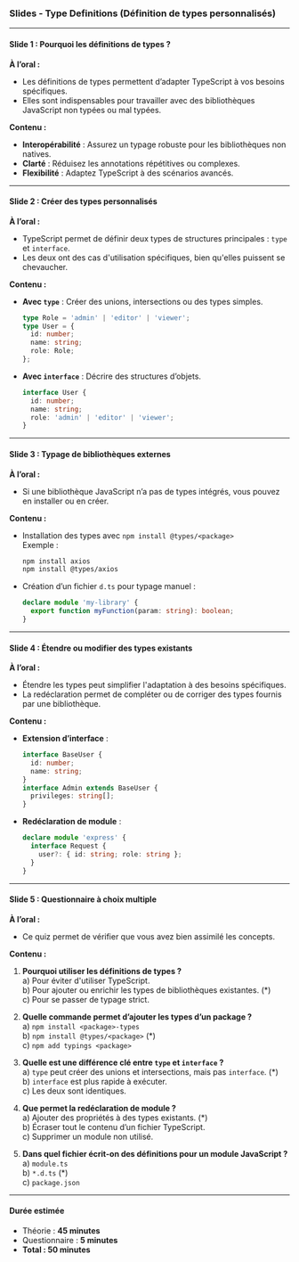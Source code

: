 ### **Slides - Type Definitions (Définition de types personnalisés)**

---

#### **Slide 1 : Pourquoi les définitions de types ?**
**À l’oral :**
- Les définitions de types permettent d’adapter TypeScript à vos besoins spécifiques.
- Elles sont indispensables pour travailler avec des bibliothèques JavaScript non typées ou mal typées.

**Contenu :**
- **Interopérabilité** : Assurez un typage robuste pour les bibliothèques non natives.
- **Clarté** : Réduisez les annotations répétitives ou complexes.
- **Flexibilité** : Adaptez TypeScript à des scénarios avancés.

---

#### **Slide 2 : Créer des types personnalisés**
**À l’oral :**
- TypeScript permet de définir deux types de structures principales : `type` et `interface`.
- Les deux ont des cas d'utilisation spécifiques, bien qu'elles puissent se chevaucher.

**Contenu :**
- **Avec `type`** : Créer des unions, intersections ou des types simples.
  ```ts
  type Role = 'admin' | 'editor' | 'viewer';
  type User = {
    id: number;
    name: string;
    role: Role;
  };
  ```  
- **Avec `interface`** : Décrire des structures d’objets.
  ```ts
  interface User {
    id: number;
    name: string;
    role: 'admin' | 'editor' | 'viewer';
  }
  ```  

---

#### **Slide 3 : Typage de bibliothèques externes**
**À l’oral :**
- Si une bibliothèque JavaScript n’a pas de types intégrés, vous pouvez en installer ou en créer.

**Contenu :**
- Installation des types avec `npm install @types/<package>`  
  Exemple :
  ```bash
  npm install axios
  npm install @types/axios
  ```  
- Création d’un fichier `d.ts` pour typage manuel :
  ```ts
  declare module 'my-library' {
    export function myFunction(param: string): boolean;
  }
  ```  

---

#### **Slide 4 : Étendre ou modifier des types existants**
**À l’oral :**
- Étendre les types peut simplifier l'adaptation à des besoins spécifiques.
- La redéclaration permet de compléter ou de corriger des types fournis par une bibliothèque.

**Contenu :**
- **Extension d’interface** :
  ```ts
  interface BaseUser {
    id: number;
    name: string;
  }
  interface Admin extends BaseUser {
    privileges: string[];
  }
  ```  
- **Redéclaration de module** :
  ```ts
  declare module 'express' {
    interface Request {
      user?: { id: string; role: string };
    }
  }
  ```  

---

#### **Slide 5 : Questionnaire à choix multiple**
**À l’oral :**
- Ce quiz permet de vérifier que vous avez bien assimilé les concepts.

**Contenu :**

1. **Pourquoi utiliser les définitions de types ?**  
   a) Pour éviter d'utiliser TypeScript.  
   b) Pour ajouter ou enrichir les types de bibliothèques existantes. (*)  
   c) Pour se passer de typage strict.

2. **Quelle commande permet d’ajouter les types d’un package ?**  
   a) `npm install <package>-types`  
   b) `npm install @types/<package>` (*)  
   c) `npm add typings <package>`

3. **Quelle est une différence clé entre `type` et `interface` ?**  
   a) `type` peut créer des unions et intersections, mais pas `interface`. (*)  
   b) `interface` est plus rapide à exécuter.  
   c) Les deux sont identiques.

4. **Que permet la redéclaration de module ?**  
   a) Ajouter des propriétés à des types existants. (*)  
   b) Écraser tout le contenu d’un fichier TypeScript.  
   c) Supprimer un module non utilisé.

5. **Dans quel fichier écrit-on des définitions pour un module JavaScript ?**  
   a) `module.ts`  
   b) `*.d.ts` (*)  
   c) `package.json`

---

#### **Durée estimée**
- Théorie : **45 minutes**
- Questionnaire : **5 minutes**
- **Total : 50 minutes**